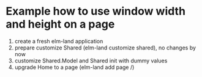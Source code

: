 # Example how to use window width and height on a page

1. create a fresh elm-land application
2. prepare customize Shared (elm-land customize shared), no changes by now
3. customize Shared.Model and Shared init with dummy values
4. upgrade Home to a page (elm-land add page /)
